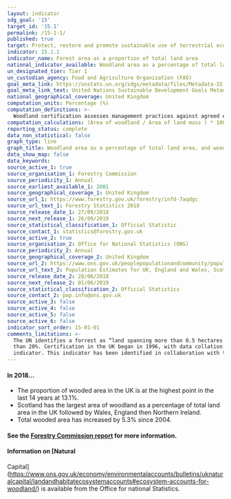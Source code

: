 ```yaml
---
layout: indicator
sdg_goal: '15'
target_id: '15.1'
permalink: /15-1-1/
published: true
target: Protect, restore and promote sustainable use of terrestrial ecosystems, sustainably manage forests, combat desertification, and halt and reverse land degradation and halt biodiversity loss
indicator: 15.1.1
indicator_name: Forest area as a proportion of total land area
national_indicator_available: Woodland area as a percentage of total land area, and woodland area certified as sustainably managed as a percentage of total land area. 
un_designated_tier: Tier I
un_custodian_agency: Food and Agriculture Organization (FAO)
goal_meta_link: https://unstats.un.org/sdgs/metadata/files/Metadata-15-01-01.pdf
goal_meta_link_text: United Nations Sustainable Development Goals Metadata (PDF 379 KB)
national_geographical_coverage: United Kingdom
computation_units: Percentage (%)
computation_definitions: >-
  Woodland certification assesses management practices against agreed environmental standards. Certification requires that wood products are harvested legally and sustainably, and that important wildlife habitats are identified and are not negatively impacted by management.
computation_calculations: (Area of woodland / Area of land mass ) * 100 OR (area of certified woodland / Area of land mass ) * 100
reporting_status: complete
data_non_statistical: false
graph_type: line
graph_title: Woodland area as a percentage of total land area, and woodland area certified as sustainably managed as a percentage of total land area 
data_show_map: false
data_keywords:  
source_active_1: true
source_organisation_1: Forestry Commission
source_periodicity_1: Annual
source_earliest_available_1: 2001
source_geographical_coverage_1: United Kingdom
source_url_1: https://www.forestry.gov.uk/forestry/infd-7aqdgc
source_url_text_1: Forestry Statistics 2018
source_release_date_1: 27/09/2018
source_next_release_1: 26/09/2019
source_statistical_classification_1: Official Statistic 
source_contact_1: statistics@forestry.gov.uk
source_active_2: true
source_organisation_2: Office for National Statistics (ONS)
source_periodicity_2: Annual
source_geographical_coverage_2: United Kingdom
source_url_2: https://www.ons.gov.uk/peoplepopulationandcommunity/populationandmigration/populationestimates/datasets/populationestimatesforukenglandandwalesscotlandandnorthernireland
source_url_text_2: Population Estimates for UK, England and Wales, Scotland and Northern Ireland
source_release_date_2: 28/06/2018
source_next_release_2: 01/06/2019
source_statistical_classification_2: Official Statistics
source_contact_2: pop.info@ons.gov.uk
source_active_3: false
source_active_4: false
source_active_5: false
source_active_6: false
indicator_sort_order: 15-01-01
comments_limitations: >-
  The UN identifies a forrest as “land spanning more than 0.5 hectares with trees higher than 5 meters and a canopy cover of more than 10 percent, or trees able to reach these thresholds in situ". The definition used in the UK calculations only counts areas where the canopy covers more
  than 20%. Certification in the UK began in 1996, with data collation starting in 2001, becoming a regular annual collation in 2004.  New certificates may relate to existing woodland that was not previously certified, or to newly planted areas. Data follows the UN specification for this
  indicator. This indicator has been identified in collaboration with topic experts.
---
```

#### In **2018**… 
* The proportion of wooded area in the UK is at the highest point in the last 14 years at 13.1%.
* Scotland has the largest area of woodland as a percentage of total land area in the UK followed by Wales, England then Northern Ireland.
* Total wooded area has increased
by 5.3% since 2004.

#### See the [Forestry Commission report](https://www.forestresearch.gov.uk/tools-and-resources/statistics/forestry-statistics/) for more information.

#### Information on [Natural
Capital](https://www.ons.gov.uk/economy/environmentalaccounts/bulletins/uknaturalcapital/landandhabitatecosystemaccounts#ecosystem-accounts-for-woodland/) is available from the Office for national Statistics.